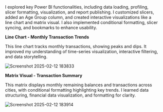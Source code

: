 I explored key Power BI functionalities, including data loading, profiling, slicer formatting, visualization, and report publishing. I customized slicers, added an Age Group column, and created interactive visualizations like a line chart and matrix visual. I also implemented conditional formatting, slicer syncing, and bookmarks to enhance usability.

**Line Chart - Monthly Transaction Trends**

This line chart tracks monthly transactions, showing peaks and dips. It improved my understanding of time-series visualization, interactive filtering, and data storytelling.

![Screenshot 2025-02-12 183833](https://github.com/user-attachments/assets/aa773ee1-7c62-4509-8305-3c482fdc3355)

**Matrix Visual - Transaction Summary**

This matrix displays monthly remaining balances and transactions across cities, with conditional formatting highlighting key trends. I learned data structuring, financial data visualization, and formatting for clarity.


![Screenshot 2025-02-12 183914](https://github.com/user-attachments/assets/cede0ea0-56bf-4274-adb7-fb2b2f5a680f)
